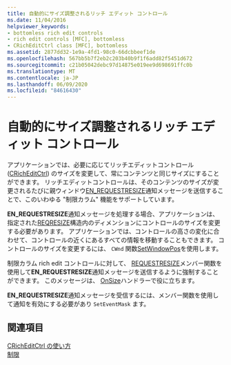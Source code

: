 ```yaml
---
title: 自動的にサイズ調整されるリッチ エディット コントロール
ms.date: 11/04/2016
helpviewer_keywords:
- bottomless rich edit controls
- rich edit controls [MFC], bottomless
- CRichEditCtrl class [MFC], bottomless
ms.assetid: 2877dd32-1e9a-4fd1-98c0-66dcbbeef1de
ms.openlocfilehash: 567bb5b7f2eb2c203b40b9f1f6add82f5451d672
ms.sourcegitcommit: c21b05042debc97d14875e019ee9d698691ffc0b
ms.translationtype: MT
ms.contentlocale: ja-JP
ms.lasthandoff: 06/09/2020
ms.locfileid: "84616430"
---
```

# <a name="bottomless-rich-edit-controls"></a>自動的にサイズ調整されるリッチ エディット コントロール

アプリケーションでは、必要に応じてリッチエディットコントロール ([CRichEditCtrl](reference/cricheditctrl-class.md)) のサイズを変更して、常にコンテンツと同じサイズにすることができます。 リッチエディットコントロールは、そのコンテンツのサイズが変更されるたびに親ウィンドウ[EN_REQUESTRESIZE](/windows/win32/Controls/en-requestresize)通知メッセージを送信することで、このいわゆる "制限カラム" 機能をサポートしています。

**EN_REQUESTRESIZE**通知メッセージを処理する場合、アプリケーションは、指定された[REQRESIZE](/windows/win32/api/richedit/ns-richedit-reqresize)構造内のディメンションにコントロールのサイズを変更する必要があります。 アプリケーションでは、コントロールの高さの変化に合わせて、コントロールの近くにあるすべての情報を移動することもできます。 コントロールのサイズを変更するには、 `CWnd` 関数[SetWindowPos](reference/cwnd-class.md#setwindowpos)を使用します。

制限カラム rich edit コントロールに対して、 [REQUESTRESIZE](reference/cricheditctrl-class.md#requestresize)メンバー関数を使用して**EN_REQUESTRESIZE**通知メッセージを送信するように強制することができます。 このメッセージは、 [OnSize](reference/cwnd-class.md#onsize)ハンドラーで役に立ちます。

**EN_REQUESTRESIZE**通知メッセージを受信するには、メンバー関数を使用して通知を有効にする必要があり `SetEventMask` ます。

## <a name="see-also"></a>関連項目

[CRichEditCtrl の使い方](using-cricheditctrl.md)<br/>
[制限](controls-mfc.md)
